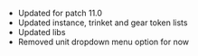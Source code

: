 - Updated for patch 11.0
- Updated instance, trinket and gear token lists
- Updated libs
- Removed unit dropdown menu option for now